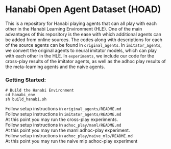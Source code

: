 # Hanabi Open Agent Dataset (HOAD)

This is a repository for Hanabi playing agents that can all play with each
other in the Hanabi Learning Environment (HLE). One of the main advantages of
this repository is the ease with which additional agents can be added from
online sources. The codes along with descriptions for each of the source agents
can be found in `original_agents`. In `imitator_agents`, we convert the
original agents to neural imitator models, which can play with each other in
the HLE. In `experiments`, we include our code for the cross-play results of
the imitator agents, as well as the adhoc play results of the meta-learning
agents and the naive agents. 

### Getting Started:
```
# Build the Hanabi Environment
cd hanabi_env
sh build_hanabi.sh
```

Follow setup instructions in `original_agents/README.md`  
Follow setup instructions in `imitator_agents/README.md`  
At this point you may run the cross-play experiments.  
Follow setup instructions in `adhoc_play/maml/README.md`  
At this point you may run the maml adhoc-play experiment.  
Follow setup instructions in `adhoc_play/naive_mlp/README.md`  
At this point you may run the naive mlp adhoc-play experiment

